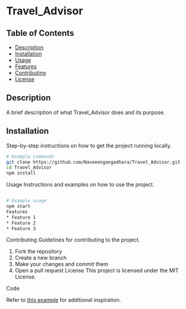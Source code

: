 
# Travel_Advisor

## Table of Contents
- [Description](#description)
- [Installation](#installation)
- [Usage](#usage)
- [Features](#features)
- [Contributing](#contributing)
- [License](#license)

## Description
A brief description of what Travel_Advisor does and its purpose.

## Installation
Step-by-step instructions on how to get the project running locally.
```bash
# Example commands
git clone https://github.com/Naveeengangadhara/Travel_Advisor.git
cd Travel_Advisor
npm install
```


Usage
Instructions and examples on how to use the project.

```bash

# Example usage
npm start
Features
* Feature 1
* Feature 2
* Feature 3
```
Contributing
Guidelines for contributing to the project.
1. Fork the repository
2. Create a new branch
3. Make your changes and commit them
4. Open a pull request
License
This project is licensed under the MIT License.

Code

Refer to [this example](https://github.com/github/gitignore/blob/main/README.md) for additional inspiration.
